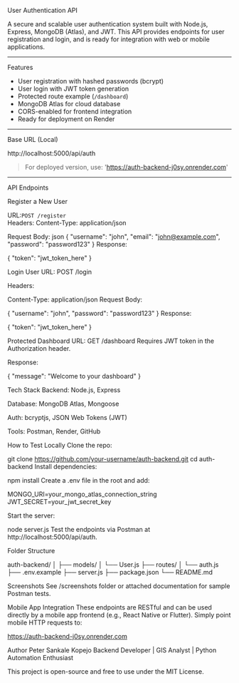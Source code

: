 User Authentication API

A secure and scalable user authentication system built with Node.js, Express, MongoDB (Atlas), and JWT. This API provides endpoints for user registration and login, and is ready for integration with web or mobile applications.

---

Features

- User registration with hashed passwords (bcrypt)
- User login with JWT token generation
- Protected route example (`/dashboard`)
- MongoDB Atlas for cloud database
- CORS-enabled for frontend integration
- Ready for deployment on Render

---

Base URL (Local)

http://localhost:5000/api/auth


> For deployed version, use: 'https://auth-backend-j0sy.onrender.com'

---

API Endpoints

Register a New User

URL:`POST /register`  
Headers:
Content-Type: application/json

Request Body:
json
{
  "username": "john",
  "email": "john@example.com",
  "password": "password123"
}
Response:

{
  "token": "jwt_token_here"
}

Login User
URL: POST /login

Headers:

Content-Type: application/json
Request Body:

{
  "username": "john",
  "password": "password123"
}
Response:

{
  "token": "jwt_token_here"
}

Protected Dashboard
URL: GET /dashboard
Requires JWT token in the Authorization header.

Response:

{
  "message": "Welcome to your dashboard"
}

Tech Stack
Backend: Node.js, Express

Database: MongoDB Atlas, Mongoose

Auth: bcryptjs, JSON Web Tokens (JWT)

Tools: Postman, Render, GitHub

How to Test Locally
Clone the repo:

git clone https://github.com/your-username/auth-backend.git
cd auth-backend
Install dependencies:

npm install
Create a .env file in the root and add:

MONGO_URI=your_mongo_atlas_connection_string
JWT_SECRET=your_jwt_secret_key

Start the server:

node server.js
Test the endpoints via Postman at http://localhost:5000/api/auth.

Folder Structure

auth-backend/
│
├── models/
│   └── User.js
├── routes/
│   └── auth.js
├── .env.example
├── server.js
├── package.json
└── README.md

Screenshots
See /screenshots folder or attached documentation for sample Postman tests.

Mobile App Integration
These endpoints are RESTful and can be used directly by a mobile app frontend (e.g., React Native or Flutter). Simply point mobile HTTP requests to:

https://auth-backend-j0sy.onrender.com

Author
Peter Sankale Kopejo
Backend Developer | GIS Analyst | Python Automation Enthusiast


This project is open-source and free to use under the MIT License.
